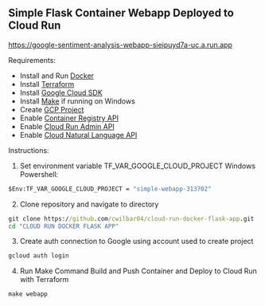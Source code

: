 ## Simple Flask Container Webapp Deployed to Cloud Run

https://google-sentiment-analysis-webapp-sieipuyd7a-uc.a.run.app

Requirements:
- Install and Run [Docker](https://docs.docker.com/get-docker/)
- Install [Terraform](https://learn.hashicorp.com/tutorials/terraform/install-cli)
- Install [Google Cloud SDK](https://cloud.google.com/sdk/docs/install)
- Install [Make](http://gnuwin32.sourceforge.net/packages/make.htm) if running on Windows
- Create [GCP Project](https://cloud.google.com/resource-manager/docs/creating-managing-projects)
- Enable [Container Registry API](https://cloud.google.com/container-registry/docs/quickstart)
- Enable [Cloud Run Admin API](https://cloud.google.com/run/docs/reference/rest)
- Enable [Cloud Natural Language API](https://cloud.google.com/natural-language)
  
Instructions:
1. Set environment variable TF_VAR_GOOGLE_CLOUD_PROJECT
Windows Powershell:
```cmd
$Env:TF_VAR_GOOGLE_CLOUD_PROJECT = "simple-webapp-313702"
```
2. Clone repository and navigate to directory
```cmd
git clone https://github.com/cwilbar04/cloud-run-docker-flask-app.git
cd "CLOUD RUN DOCKER FLASK APP"
```
3. Create auth connection to Google using account used to create project
```cmd
gcloud auth login
```
4. Run Make Command Build and Push Container and Deploy to Cloud Run with Terraform
```cmd
make webapp
```